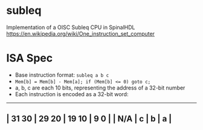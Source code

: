 # subleq
Implementation of a OISC Subleq CPU in SpinalHDL
https://en.wikipedia.org/wiki/One_instruction_set_computer

# ISA Spec
- Base instruction format: `subleq a b c`
- `Mem[b] = Mem[b] - Mem[a]; if (Mem[b] <= 0) goto c;`
- a, b, c are each 10 bits, representing the address of a 32-bit number
- Each instruction is encoded as a 32-bit word:
-------------------------------------------
| 31 30 | 29     20 | 19     10 | 9     0 |
|  N/A  |     c     |     b     |     a   |
-------------------------------------------

